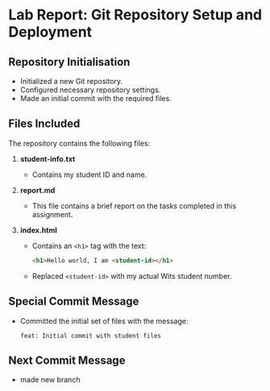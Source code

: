 # Lab Report: Git Repository Setup and Deployment  

## Repository Initialisation  
- Initialized a new Git repository.  
- Configured necessary repository settings.  
- Made an initial commit with the required files.  

## Files Included  
The repository contains the following files:  
1. **student-info.txt**  
   - Contains my student ID and name.  

2. **report.md**  
   - This file contains a brief report on the tasks completed in this assignment.  

3. **index.html**  
   - Contains an `<h1>` tag with the text:  
     ```html
     <h1>Hello world, I am <student-id></h1>
     ```
   - Replaced `<student-id>` with my actual Wits student number.  

## Special Commit Message  
- Committed the initial set of files with the message:  
  ```plaintext
  feat: Initial commit with student files

## Next Commit Message  
- made new branch